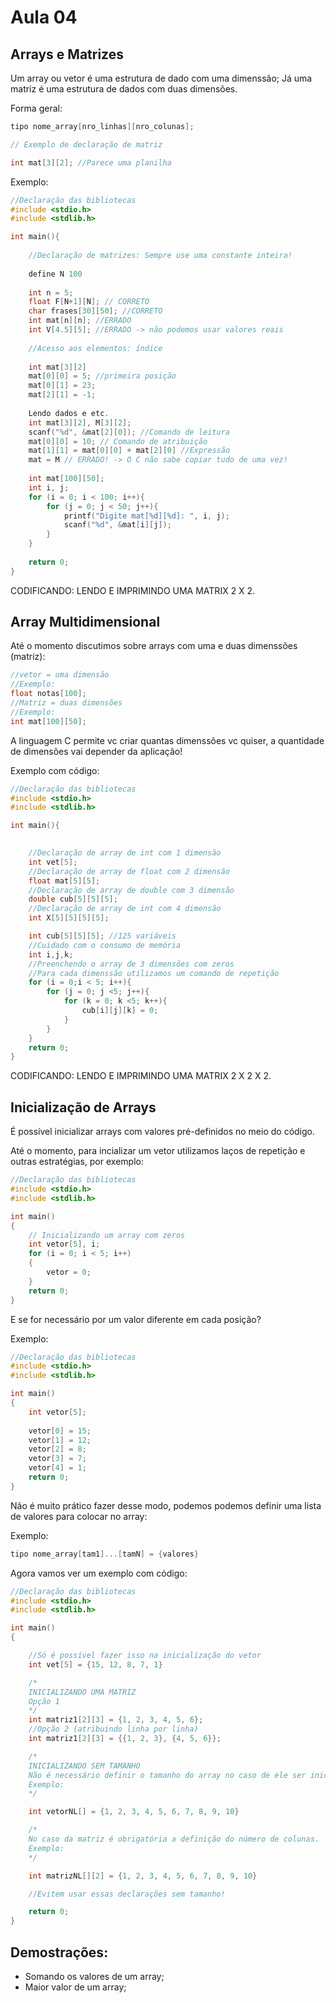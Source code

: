 # Aula 04

## Arrays e Matrizes

Um array ou vetor é uma estrutura de dado com uma dimenssão; Já uma matriz é uma estrutura de dados com duas dimensões.

Forma geral:

```cpp
tipo nome_array[nro_linhas][nro_colunas];

// Exemplo de declaração de matriz

int mat[3][2]; //Parece uma planilha
```

Exemplo:

```cpp
//Declaração das bibliotecas
#include <stdio.h>
#include <stdlib.h>

int main(){
	
	//Declaração de matrizes: Sempre use uma constante inteira!
	
	define N 100
	
	int n = 5;
	float F[N+1][N]; // CORRETO
	char frases[30][50]; //CORRETO
	int mat[n][n]; //ERRADO
	int V[4.5][5]; //ERRADO -> não podemos usar valores reais
		
	//Acesso aos elementos: índice
	
	int mat[3][2]
	mat[0][0] = 5; //primeira posição
	mat[0][1] = 23;
	mat[2][1] = -1;
	
	Lendo dados e etc.
	int mat[3][2], M[3][2];
	scanf("%d", &mat[2][0]); //Comando de leitura
	mat[0][0] = 10; // Comando de atribuição
	mat[1][1] = mat[0][0] + mat[2][0] //Expressão
	mat = M // ERRADO! -> O C não sabe copiar tudo de uma vez!
	
	int mat[100][50];
	int i, j;
	for (i = 0; i < 100; i++){
		for (j = 0; j < 50; j++){
			printf("Digite mat[%d][%d]: ", i, j);
			scanf("%d", &mat[i][j]);
		}
	}
	
	return 0;
}
```

CODIFICANDO: LENDO E IMPRIMINDO UMA MATRIX 2 X 2.

## Array Multidimensional

Até o momento discutimos sobre arrays com uma e duas dimenssões (matriz):

```cpp
//vetor = uma dimensão
//Exemplo:
float notas[100];
//Matriz = duas dimensões
//Exemplo:
int mat[100][50];
```

A linguagem C permite vc criar quantas dimenssões vc quiser, a quantidade de dimensões vai depender da aplicação!

Exemplo com código:

```cpp
//Declaração das bibliotecas
#include <stdio.h>
#include <stdlib.h>

int main(){

	
	//Declaração de array de int com 1 dimensão
	int vet[5];
	//Declaração de array de float com 2 dimensão
	float mat[5][5];
	//Declaração de array de double com 3 dimensão
	double cub[5][5][5];
	//Declaração de array de int com 4 dimensão
	int X[5][5][5][5];

	int cub[5][5][5]; //125 variáveis
	//Cuidado com o consumo de memória
	int i,j,k;
	//Preenchendo o array de 3 dimensões com zeros
	//Para cada dimenssão utilizamos um comando de repetição
	for (i = 0;i < 5; i++){
		for (j = 0; j <5; j++){
			for (k = 0; k <5; k++){
				cub[i][j][k] = 0;			
			}
		}
	}
	return 0;
}
```

CODIFICANDO: LENDO E IMPRIMINDO UMA MATRIX 2 X 2 X 2.

##  Inicialização de Arrays

É possível inicializar arrays com valores pré-definidos no meio do código.

Até o momento, para incializar um vetor utilizamos laços de repetição e outras estratégias, por exemplo:

```cpp
//Declaração das bibliotecas
#include <stdio.h>
#include <stdlib.h>

int main()
{
	// Inicializando um array com zeros
	int vetor[5], i;
	for (i = 0; i < 5; i++)
	{
		vetor = 0;
	}
	return 0;
}
```

E se for necessário por um valor diferente em cada posição?

Exemplo:

```cpp
//Declaração das bibliotecas
#include <stdio.h>
#include <stdlib.h>

int main()
{
	int vetor[5];
	
	vetor[0] = 15;
	vetor[1] = 12;
	vetor[2] = 8;
	vetor[3] = 7;
	vetor[4] = 1;
	return 0;
}
```

Não é muito prático fazer desse modo, podemos podemos definir uma lista de valores para colocar no array:

Exemplo:

```cpp
tipo nome_array[tam1]...[tamN] = {valores}
```

Agora vamos ver um exemplo com código:

```cpp
//Declaração das bibliotecas
#include <stdio.h>
#include <stdlib.h>

int main()
{

	//Só é possível fazer isso na inicialização do vetor
	int vet[5] = {15, 12, 8, 7, 1}

	/*
	INICIALIZANDO UMA MATRIZ
	Opção 1
	*/
	int matriz1[2][3] = {1, 2, 3, 4, 5, 6};
	//Opção 2 (atribuindo linha por linha)
	int matriz1[2][3] = {{1, 2, 3}, {4, 5, 6}};

	/*
	INICIALIZANDO SEM TAMANHO
	Não é necessário definir o tamanho do array no caso de ele ser inicializado com valores.
	Exemplo:
	*/

	int vetorNL[] = {1, 2, 3, 4, 5, 6, 7, 8, 9, 10}

	/*
	No caso da matriz é obrigatória a definição do número de colunas.
	Exemplo:
	*/

	int matrizNL[][2] = {1, 2, 3, 4, 5, 6, 7, 8, 9, 10} 

	//Evitem usar essas declarações sem tamanho!

	return 0;
}
```

## Demostrações:
- Somando os valores de um array;
- Maior valor de um array;

